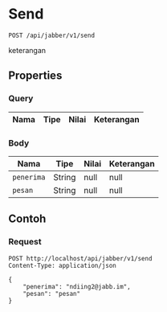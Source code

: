# Send
```http
POST /api/jabber/v1/send
```
keterangan
## Properties
### Query
Nama | Tipe | Nilai | Keterangan
--- | --- | --- | ---
### Body
Nama | Tipe | Nilai | Keterangan
--- | --- | --- | ---
<code>penerima</code> | String | null | null
<code>pesan</code> | String | null | null
## Contoh
### Request
```http
POST http://localhost/api/jabber/v1/send
Content-Type: application/json

{
    "penerima": "ndiing2@jabb.im",
    "pesan": "pesan"
}
```
